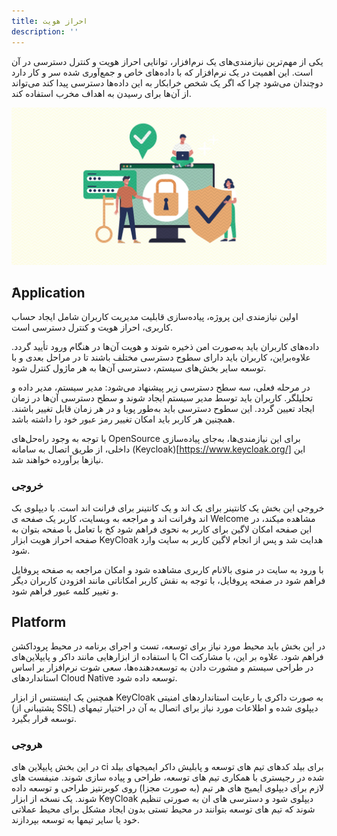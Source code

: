 ```yaml
---
title: احراز هویت
description: ''
---
```


یکی از مهم‌ترین نیازمندی‌های یک نرم‌افزار، توانایی احراز هویت و کنترل دسترسی در آن است. این اهمیت
در یک نرم‌افزار که با داده‌های خاص و جمع‌آوری شده سر و کار دارد دوچندان می‌شود
چرا که اگر یک شخص خرابکار به این داده‌ها دسترسی پیدا کند می‌تواند
از آن‌ها برای رسیدن به اهداف مخرب استفاده کند.

![Authentication](./images/Authentication.jpg)

## َApplication

اولین نیازمندی این پروژه، پیاده‌سازی قابلیت مدیریت کاربران شامل ایجاد حساب کاربری، احراز هویت و کنترل دسترسی است.

داده‌های کاربران باید به‌صورت امن ذخیره شوند و هویت آن‌ها در هنگام ورود تأیید گردد.
علاوه‌براین، کاربران باید دارای سطوح دسترسی مختلف باشند تا در مراحل بعدی و با توسعه سایر بخش‌های سیستم، دسترسی آن‌ها به
هر ماژول کنترل شود.

در مرحله فعلی، سه سطح دسترسی زیر پیشنهاد می‌شود: مدیر سیستم، مدیر داده و تحلیلگر. کاربران باید توسط مدیر سیستم ایجاد
شوند و سطح دسترسی آن‌ها در زمان ایجاد تعیین گردد. این سطوح دسترسی باید به‌طور پویا و در هر زمان قابل تغییر باشند. همچنین
هر کاربر باید امکان تغییر رمز عبور خود را داشته باشد.

با توجه به وجود راه‌حل‌های
OpenSource
برای این نیازمندی‌ها، به‌جای پیاده‌سازی داخلی، از طریق اتصال به سامانه
(Keycloak)[https://www.keycloak.org/]
این نیازها برآورده خواهند شد.

### خروجی

خروجی این بخش یک کانتینر برای بک اند و یک کانتینر برای فرانت اند است.
با دیپلوی بک اند وفرانت اند و مراجعه به وبسایت، کاربر یک صفحه ی Welcome مشاهده میکند، در این صفحه امکان لاگین برای کاربر
به نحوی فراهم شود کخ با تعامل با صفحه بتوان به صفحه احراز هویت ابزار KeyCloak هدایت شد و پس از انجام لاگین کاربر به سایت
وارد شود.

با ورود به سایت در منوی بالانام کاربری مشاهده شود و امکان مراجعه به صفحه پروفایل فراهم شود
در صفحه پروفایل، با توجه به نقش کاربر امکاناتی مانند افزودن کاربران دیگر و تغییر کلمه عبور فراهم شود.

## Platform

در این بخش باید محیط مورد نیاز برای توسعه، تست و اجرای برنامه در محیط پروداکشن با استفاده از ابزارهایی مانند داکر و
پایپلاین‌های
CI
فراهم شود. علاوه بر این، با مشارکت در طراحی سیستم و مشورت دادن به توسعه‌دهنده‌ها، سعی شوت
نرم‌افزار بر اساس استانداردهای
Cloud Native
توسعه داده شود.

همچنین یک اینستنس از ابزار KeyCloak به صورت داکری با رعایت استانداردهای امنیتی (پشتیبانی از SSL) دیپلوی شده و اطلاعات
مورد نیاز برای اتصال به آن در اختیار تیمهای توسعه قرار بگیرد.

### هروجی

در این بخش پایپلاین های ci برای بیلد کدهای تیم های توسعه و پابلیش داکر ایمیجهای بیلد شده در رجیستری با همکاری تیم های
توسعه، طراحی و پیاده سازی شوند.
منیفست های لازم برای دیپلوی ایمیج های هر تیم (به صورت مجزا) روی کوبرنتیز طراحی و توسعه داده شوند.
یک نسخه از ابزار KeyCloak دیپلوی شود و دسترسی های ان به صورتی تنظیم شوند که تیم های توسعه بتوانند در محیط تستی بدون
ایجاد مشکل برای محیط عملاتی خود یا سایر تیمها به توسعه بپردازند.